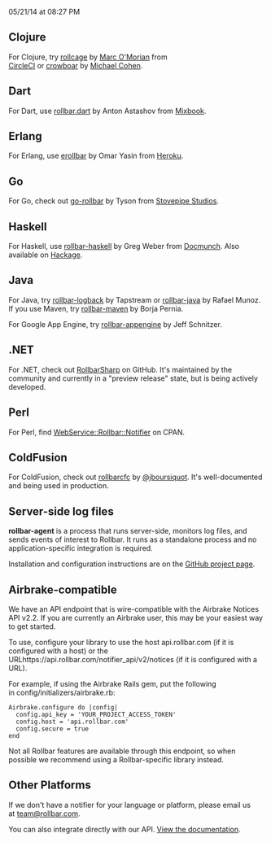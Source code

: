 <span class="date">05/21/14 at 08:27 PM</span>

Clojure
-------

For Clojure, try [rollcage](https://github.com/circleci/rollcage) by
[Marc O'Morian](https://github.com/marcomorain) from
[CircleCI](https://circleci.com) or [crowboar](https://github.com/mcohen01/crowbar) by [Michael
Cohen](https://github.com/mcohen01).

Dart
----

For Dart, use [rollbar.dart](https://github.com/Mixbook/rollbar.dart) by
Anton Astashov
from [Mixbook](http://www.mixbook.com/?utm_source=rollbar&utm_medium=docs&utm_campaign=friends).

Erlang
------

For Erlang, use [erollbar](https://github.com/omarkj/erollbar) by Omar
Yasin
from [Heroku](https://www.heroku.com/?utm_source=rollbar&utm_medium=docs&utm_campaign=friends).

Go
--

For Go, check out [go-rollbar](https://github.com/stvp/rollbar) by Tyson
from [Stovepipe
Studios](http://www.stovepipestudios.com/?utm_source=rollbar&utm_medium=docs&utm_campaign=friends).

Haskell
-------

For Haskell,
use [rollbar-haskell](https://github.com/docmunch/rollbar-haskell) by
Greg Weber
from [Docmunch](https://www.docmunch.com/?utm_source=rollbar&utm_medium=docs&utm_campaign=friends).
Also available
on [Hackage](http://hackage.haskell.org/package/rollbar-0.3).

Java
----

For Java, try
[rollbar-logback](https://github.com/tapstream/rollbar-logback) by
Tapstream
or [rollbar-java](https://github.com/rafael-munoz/rollbar-java) by
Rafael Munoz. If you use Maven, try
[rollbar-maven](https://github.com/borjafpa/rollbar-maven) by Borja
Pernia.

For Google App Engine,
try [rollbar-appengine](https://github.com/stickfigure/rollbar-appengine) by
Jeff Schnitzer.

.NET
----

For .NET, check
out [RollbarSharp](https://github.com/mroach/RollbarSharp) on GitHub.
It's maintained by the community and currently in a "preview release"
state, but is being actively developed.

Perl
----

For Perl,
find [WebService::Rollbar::Notifier](https://metacpan.org/pod/WebService::Rollbar::Notifier) on
CPAN.

ColdFusion
----------

For ColdFusion, check
out [rollbarcfc](https://github.com/jboursiquot/rollbarcfc) by [@jboursiquot](https://twitter.com/jboursiquot).
It's well-documented and being used in production.

Server-side log files
---------------------

**rollbar-agent** is a process that runs server-side, monitors log
files, and sends events of interest to Rollbar. It runs as a standalone
process and no application-specific integration is required.

Installation and configuration instructions are on the [GitHub project
page](http://github.com/rollbar/rollbar-agent).

Airbrake-compatible
-------------------

We have an API endpoint that is wire-compatible with the Airbrake
Notices API v2.2. If you are currently an Airbrake user, this may be
your easiest way to get started.

To use, configure your library to use the host api.rollbar.com (if it is
configured with a host) or the
URLhttps://api.rollbar.com/notifier\_api/v2/notices (if it is configured
with a URL).

For example, if using the Airbrake Rails gem, put the following
in config/initializers/airbrake.rb:

``` {data-language="ruby"}
Airbrake.configure do |config|
  config.api_key = 'YOUR_PROJECT_ACCESS_TOKEN'
  config.host = 'api.rollbar.com'
  config.secure = true
end
```

Not all Rollbar features are available through this endpoint, so when
possible we recommend using a Rollbar-specific library instead.

Other Platforms
---------------

If we don't have a notifier for your language or platform, please email
us
at [team@rollbar.com](mailto:team@rollbar.com?subject=Please+make+a+notifier+for+my+platform).

You can also integrate directly with our API. [View the
documentation](https://rollbar.com/docs/api_items/).
